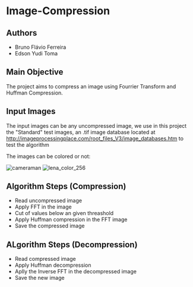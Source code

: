 # Image-Compression
## Authors
- Bruno Flávio Ferreira
- Edson Yudi Toma

## Main Objective 
The project aims to compress an image using Fourrier Transform and Huffman Compression.

## Input Images
The input images can be any uncompressed image, we use in this project the "Standard" test images, an .tif image database located at http://imageprocessingplace.com/root_files_V3/image_databases.htm to test the algorithm

The images can be colored or not:

![cameraman](https://user-images.githubusercontent.com/10467900/58565898-f34f0400-8205-11e9-8019-6be10c7a730b.png)
![lena_color_256](https://user-images.githubusercontent.com/10467900/58565899-f34f0400-8205-11e9-9382-6ebf60068b3f.png)

## Algorithm Steps (Compression)
* Read uncompressed image
* Apply FFT in the image
* Cut of values below an given threashold
* Apply Huffman compression in the FFT image
* Save the compressed image

## ALgorithm Steps (Decompression)
* Read compressed image
* Apply Huffman decompression
* Aplly the Inverse FFT in the decompressed image
* Save the new image
